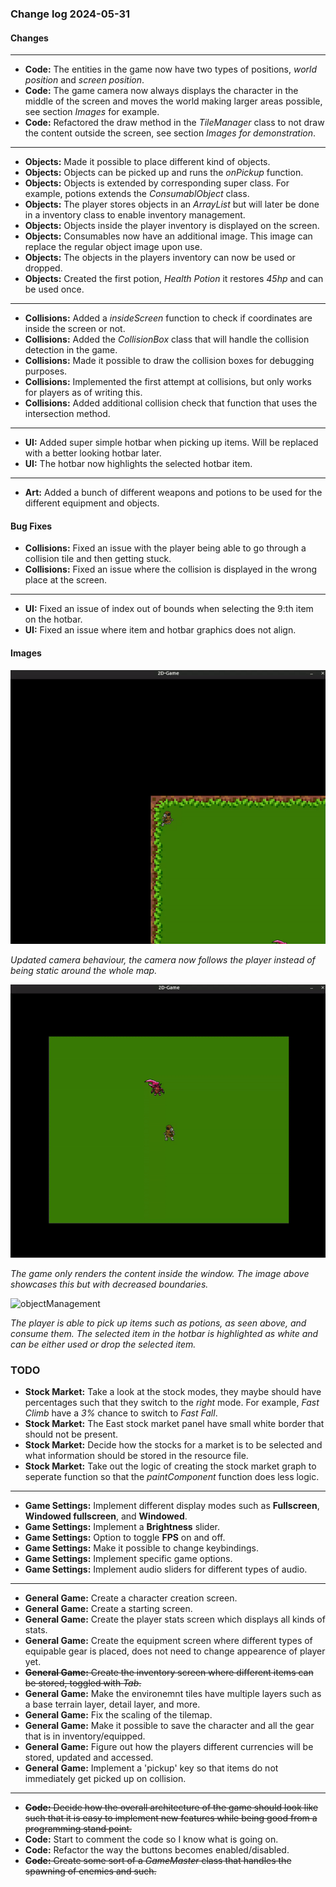 ### Change log 2024-05-31

#### Changes

---

- **Code:** The entities in the game now have two types of positions, *world position* and *screen position*.
- **Code:** The game camera now always displays the character in the middle of the screen and moves the world making larger areas possible, see section *Images* for example.
- **Code:** Refactored the draw method in the *TileManager* class to not draw the content outside the screen, see section *Images for demonstration*.

---

- **Objects:** Made it possible to place different kind of objects.
- **Objects:** Objects can be picked up and runs the *onPickup* function.
- **Objects:** Objects is extended by corresponding super class. For example, potions extends the *ConsumablObject* class.
- **Objects:** The player stores objects in an *ArrayList* but will later be done in a inventory class to enable inventory management.
- **Objects:** Objects inside the player inventory is displayed on the screen.
- **Objects:** Consumables now have an additional image. This image can replace the regular object image upon use.
- **Objects:** The objects in the players inventory can now be used or dropped.
- **Objects:** Created the first potion, *Health Potion* it restores *45hp* and can be used once.

---

- **Collisions:** Added a *insideScreen* function to check if coordinates are inside the screen or not.
- **Collisions:** Added the *CollisionBox* class that will handle the collision detection in the game.
- **Collisions:** Made it possible to draw the collision boxes for debugging purposes.
- **Collisions:** Implemented the first attempt at collisions, but only works for players as of writing this.
- **Collisions:** Added additional collision check that function that uses the intersection method.

---

- **UI:** Added super simple hotbar when picking up items. Will be replaced with a better looking hotbar later.
- **UI:** The hotbar now highlights the selected hotbar item.

---

- **Art:** Added a bunch of different weapons and potions to be used for the different equipment and objects.

#### Bug Fixes

- **Collisions:** Fixed an issue with the player being able to go through a collision tile and then getting stuck.
- **Collisions:** Fixed an issue where the collision is displayed in the wrong place at the screen.

---

- **UI:** Fixed an issue of index out of bounds when selecting the 9:th item on the hotbar.
- **UI:** Fixed an issue where item and hotbar graphics does not align.

#### Images

![updatedCamera](/readme_handling/images/2024-05-31/updatedCamera.gif)

*Updated camera behaviour, the camera now follows the player instead of being static around the whole map.*

![restrictedDrawing](/readme_handling/images/2024-05-31/restrictedDrawing.gif)

*The game only renders the content inside the window. The image above showcases this but with decreased boundaries.*

![objectManagement](/readme_handling/images/2024-05-31/objectManagement.gif)

*The player is able to pick up items such as potions, as seen above, and consume them. The selected item in the hotbar is highlighted as white and can be either used or drop the selected item.*

### TODO

- **Stock Market:** Take a look at the stock modes, they maybe should have percentages such that they switch to the *right* mode. For example, *Fast Climb* have a *3%* chance to switch to *Fast Fall*.
- **Stock Market:** The East stock market panel have small white border that should not be present.
- **Stock Market:** Decide how the stocks for a market is to be selected and what information should be stored in the resource file.
- **Stock Market:** Take out the logic of creating the stock market graph to seperate function so that the *paintComponent* function does less logic.

---

- **Game Settings:** Implement different display modes such as **Fullscreen**, **Windowed fullscreen**, and **Windowed**.
- **Game Settings:** Implement a **Brightness** slider.
- **Game Settings:** Option to toggle **FPS** on and off.
- **Game Settings:** Make it possible to change keybindings.
- **Game Settings:** Implement specific game options.
- **Game Settings:** Implement audio sliders for different types of audio.

---

- **General Game:** Create a character creation screen.
- **General Game:** Create a starting screen.
- **General Game:** Create the player stats screen which displays all kinds of stats.
- **General Game:** Create the equipment screen where different types of equipable gear is placed, does not need to change appearence of player yet.
- ~~**General Game:** Create the inventory screen where different items can be stored, toggled with *Tab*.~~
- **General Game:** Make the environemnt tiles have multiple layers such as a base terrain layer, detail layer, and more.
- **General Game:** Fix the scaling of the tilemap.
- **General Game:** Make it possible to save the character and all the gear that is in inventory/equipped.
- **General Game:** Figure out how the players different currencies will be stored, updated and accessed.
- **General Game:** Implement a 'pickup' key so that items do not immediately get picked up on collision.

---

- ~~**Code:** Decide how the overall architecture of the game should look like such that it is easy to implement new features while being good from a programming stand point.~~
- **Code:** Start to comment the code so I know what is going on.
- **Code:** Refactor the way the buttons becomes enabled/disabled.
- ~~**Code:** Create some sort of a *GameMaster* class that handles the spawning of enemies and such.~~
